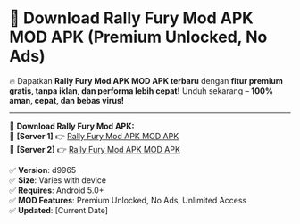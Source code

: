# 🚀 Download Rally Fury Mod APK MOD APK (Premium Unlocked, No Ads)  

🔥 Dapatkan **Rally Fury Mod APK MOD APK terbaru** dengan **fitur premium gratis, tanpa iklan, dan performa lebih cepat!** Unduh sekarang – **100% aman, cepat, dan bebas virus!**  

---


🔽 **Download Rally Fury Mod APK:**  
🔹 **[Server 1]** 👉 [Rally Fury Mod APK MOD APK](https://apkcomod.com?title=Rally_Fury_Mod_APK)  
🔹 **[Server 2]** 👉 [Rally Fury Mod APK MOD APK](https://apkcomod.com?title=Rally_Fury_Mod_APK)  


✅ **Version**: d9965  
✅ **Size**: Varies with device  
✅ **Requires**: Android 5.0+  
✅ **MOD Features**: Premium Unlocked, No Ads, Unlimited Access  
✅ **Updated**: [Current Date]  
